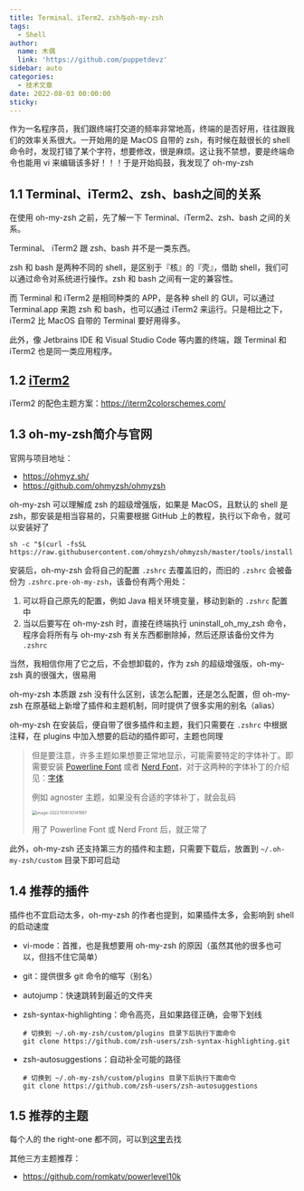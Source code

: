 ```yaml
---
title: Terminal、iTerm2、zsh与oh-my-zsh
tags:
  - Shell
author:
  name: 木偶
  link: 'https://github.com/puppetdevz'
sidebar: auto
categories:
  - 技术文章
date: 2022-08-03 00:00:00
sticky:
---
```


作为一名程序员，我们跟终端打交道的频率非常地高，终端的是否好用，往往跟我们的效率关系很大。一开始用的是 MacOS 自带的 zsh，有时候在敲很长的 shell 命令时，发现打错了某个字符，想要修改，很是麻烦。这让我不禁想，要是终端命令也能用 vi 来编辑该多好！！！于是开始捣鼓，我发现了 oh-my-zsh

<!-- more -->

## 1.1 Terminal、iTerm2、zsh、bash之间的关系

在使用 oh-my-zsh 之前，先了解一下 Terminal、iTerm2、zsh、bash 之间的关系。

Terminal、 iTerm2 跟 zsh、bash 并不是一类东西。

zsh 和 bash 是两种不同的 shell，是区别于『核』的『壳』，借助 shell，我们可以通过命令对系统进行操作。zsh 和 bash 之间有一定的兼容性。

而 Terminal 和 iTerm2 是相同种类的 APP，是各种 shell 的 GUI，可以通过 Terminal.app 来跑 zsh 和 bash，也可以通过 iTerm2 来运行。只是相比之下，iTerm2 比 MacOS 自带的 Terminal 要好用得多。

此外，像 Jetbrains IDE 和 Visual Studio Code 等内置的终端，跟 Terminal 和 iTerm2 也是同一类应用程序。

## 1.2 [iTerm2](https://iterm2.com/index.html)

iTerm2 的配色主题方案：https://iterm2colorschemes.com/

## 1.3 oh-my-zsh简介与官网

官网与项目地址：

* https://ohmyz.sh/
* https://github.com/ohmyzsh/ohmyzsh

oh-my-zsh 可以理解成 zsh 的超级增强版，如果是 MacOS，且默认的 shell 是 zsh，那安装是相当容易的，只需要根据 GitHub 上的教程，执行以下命令，就可以安装好了

````shell
sh -c "$(curl -fsSL https://raw.githubusercontent.com/ohmyzsh/ohmyzsh/master/tools/install.sh)"
````

安装后，oh-my-zsh 会将自己的配置 `.zshrc` 去覆盖旧的，而旧的 `.zshrc` 会被备份为 `.zshrc.pre-oh-my-zsh`，该备份有两个用处：

1. 可以将自己原先的配置，例如 Java 相关环境变量，移动到新的 `.zshrc` 配置中
2. 当以后要写在 oh-my-zsh 时，直接在终端执行 uninstall_oh_my_zsh 命令，程序会将所有与 oh-my-zsh 有关东西都删除掉，然后还原该备份文件为 `.zshrc`

当然，我相信你用了它之后，不会想卸载的，作为 zsh 的超级增强版，oh-my-zsh 真的很强大，很易用

oh-my-zsh 本质跟 zsh 没有什么区别，该怎么配置，还是怎么配置，但 oh-my-zsh 在原基础上新增了插件和主题机制，同时提供了很多实用的别名（alias）

oh-my-zsh 在安装后，便自带了很多插件和主题，我们只需要在 `.zshrc` 中根据注释，在 plugins 中加入想要的启动的插件即可，主题也同理

> 但是要注意，许多主题如果想要正常地显示，可能需要特定的字体补丁。即需要安装 [Powerline Font](https://github.com/powerline/fonts) 或者 [Nerd Font](https://github.com/ryanoasis/nerd-fonts)，对于这两种的字体补丁的介绍见：[字体](/pages/c48a5b/)
>
> 例如 agnoster 主题，如果没有合适的字体补丁，就会乱码
>
> <img src="https://oss.puppetdev.top/image/note/9d5bbe83622b201dec9fdabadea6c6f4.png" alt="image-20221109130141997" style="zoom:50%;" />
>
> 用了 Powerline Font 或 Nerd Front 后，就正常了

此外，oh-my-zsh 还支持第三方的插件和主题，只需要下载后，放置到 `~/.oh-my-zsh/custom` 目录下即可启动

## 1.4 推荐的插件

插件也不宜启动太多，oh-my-zsh 的作者也提到，如果插件太多，会影响到 shell 的启动速度

* vi-mode：首推，也是我想要用 oh-my-zsh 的原因（虽然其他的很多也可以，但挡不住它简单）

* git：提供很多 git 命令的缩写（别名）

* autojump：快速跳转到最近的文件夹

* zsh-syntax-highlighting：命令高亮，且如果路径正确，会带下划线

  ```shell
  # 切换到 ~/.oh-my-zsh/custom/plugins 目录下后执行下面命令
  git clone https://github.com/zsh-users/zsh-syntax-highlighting.git 
  ```

  

* zsh-autosuggestions：自动补全可能的路径

  ```shell
  # 切换到 ~/.oh-my-zsh/custom/plugins 目录下后执行下面命令
  git clone https://github.com/zsh-users/zsh-autosuggestions 
  ```


## 1.5 推荐的主题

每个人的 the right-one 都不同，可以到[这里](https://github.com/ohmyzsh/ohmyzsh/wiki/Themes)去找

其他三方主题推荐：

* https://github.com/romkatv/powerlevel10k
